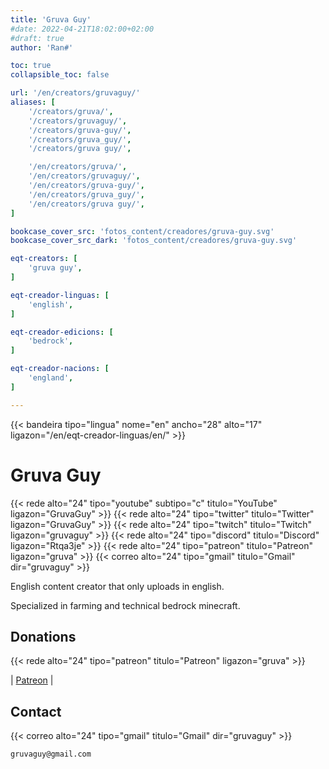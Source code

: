 ```yaml
---
title: 'Gruva Guy'
#date: 2022-04-21T18:02:00+02:00
#draft: true
author: 'Ran#'

toc: true
collapsible_toc: false

url: '/en/creators/gruvaguy/'
aliases: [
    '/creators/gruva/',
    '/creators/gruvaguy/',
    '/creators/gruva-guy/',
    '/creators/gruva_guy/',
    '/creators/gruva guy/',

    '/en/creators/gruva/',
    '/en/creators/gruvaguy/',
    '/en/creators/gruva-guy/',
    '/en/creators/gruva_guy/',
    '/en/creators/gruva guy/',
]

bookcase_cover_src: 'fotos_content/creadores/gruva-guy.svg'
bookcase_cover_src_dark: 'fotos_content/creadores/gruva-guy.svg'

eqt-creators: [
    'gruva guy',
]

eqt-creador-linguas: [
    'english',
]

eqt-creador-edicions: [
    'bedrock',
]

eqt-creador-nacions: [
    'england',
]

---
```


{{< bandeira tipo="lingua" nome="en" ancho="28" alto="17" ligazon="/en/eqt-creador-linguas/en/" >}}

# Gruva Guy

{{< rede alto="24" tipo="youtube" subtipo="c" titulo="YouTube" ligazon="GruvaGuy" >}}
{{< rede alto="24" tipo="twitter" titulo="Twitter" ligazon="GruvaGuy" >}}
{{< rede alto="24" tipo="twitch" titulo="Twitch" ligazon="gruvaguy" >}}
{{< rede alto="24" tipo="discord" titulo="Discord" ligazon="Rtqa3je" >}}
{{< rede alto="24" tipo="patreon" titulo="Patreon" ligazon="gruva" >}}
{{< correo alto="24" tipo="gmail" titulo="Gmail" dir="gruvaguy" >}}

English content creator that only uploads in english.

Specialized in farming and technical bedrock minecraft.

## Donations

{{< rede alto="24" tipo="patreon" titulo="Patreon" ligazon="gruva" >}}

|
[Patreon](https://www.patreon.com/gruva)
|


## Contact

{{< correo alto="24" tipo="gmail" titulo="Gmail" dir="gruvaguy" >}}

```
gruvaguy@gmail.com
```
